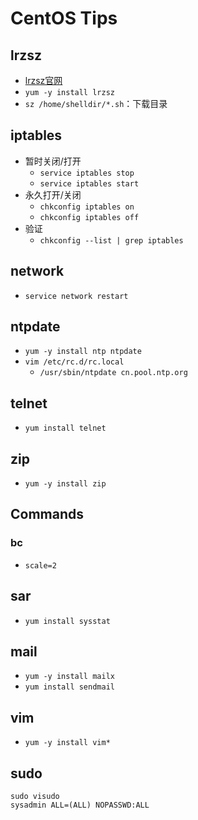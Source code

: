 # CentOS Tips

## lrzsz
- [lrzsz官网](http://freshmeat.sourceforge.net/projects/lrzsz/)
- `yum -y install lrzsz`
- `sz /home/shelldir/*.sh`：下载目录

## iptables
- 暂时关闭/打开
    - `service iptables stop`
    - `service iptables start`
- 永久打开/关闭
    - `chkconfig iptables on`
    - `chkconfig iptables off`
- 验证
    - `chkconfig --list | grep iptables`

## network
- `service network restart`

## ntpdate
- `yum -y install ntp ntpdate`
- `vim /etc/rc.d/rc.local`
    - `/usr/sbin/ntpdate cn.pool.ntp.org`

## telnet
- `yum install telnet`

## zip
- `yum -y install zip`

## Commands
### bc
- `scale=2`

## sar
- `yum install sysstat`

## mail
- `yum -y install mailx`
- `yum install sendmail`

## vim
- `yum -y install vim*`

## sudo
```
sudo visudo
sysadmin ALL=(ALL) NOPASSWD:ALL
```